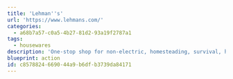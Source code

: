 ```yaml
---
title: 'Lehman''s'
url: 'https://www.lehmans.com/'
categories:
  - a68b7a57-c0a5-4b27-81d2-93a19f2787a1
tags:
  - housewares
description: 'One-stop shop for non-electric, homesteading, survival, handmade, Amish made, plastic free, durable, quality goods.  If you envision switching to live a simpler life, this place has all the tools you need to do so.'
blueprint: action
id: c8578824-6690-44a9-b6df-b3739da84171
---
```

